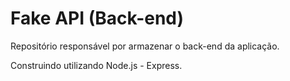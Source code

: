 # Fake API (Back-end)

Repositório responsável por armazenar o back-end da aplicação. 

Construindo utilizando Node.js - Express.
